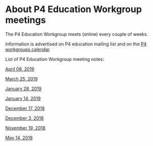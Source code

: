 # About P4 Education Workgroup meetings

The P4 Education Workgroup meets (online) every couple of weeks.

Information is advertised on  P4 education mailing list and on the [P4 workgroups calendar](https://calendar.google.com/calendar/embed?src=j4to42rsjqtfks0qb7iah8gous%40group.calendar.google.com)

List of P4 Education Workgroup meeting notes:

[April 08, 2019](https://github.com/p4lang/education/wiki/04-08-2019-Meeting-Notes)

[March 25, 2019](https://github.com/p4lang/education/wiki/03-25-2019-Meeting-Notes)

[January 28, 2019](https://github.com/p4lang/education/wiki/01-28-2019-Meeting-Notes)

[January 14, 2019](https://github.com/p4lang/education/wiki/01-14-2019-Meeting-Notes)

[December 17, 2018](https://github.com/p4lang/education/wiki/12-17-2018-Meeting-Notes)

[December 3, 2018](https://github.com/p4lang/education/wiki/12-03-2018-Meeting-Notes)

[November 19, 2018](https://github.com/p4lang/education/wiki/11-19-2018-Meeting-Notes)

[May 14, 2018](https://github.com/p4lang/education/wiki/05-14-2018-Meeting-Notes)